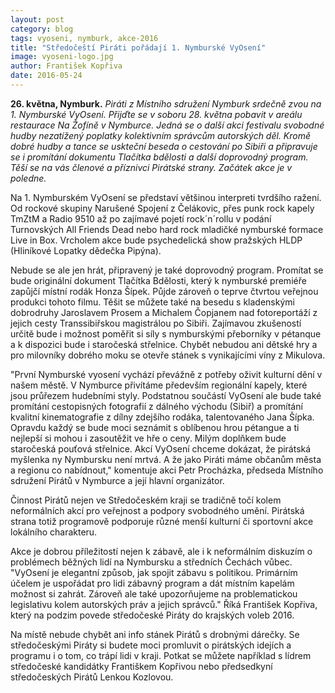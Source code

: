 ```yaml
---
layout: post
category: blog
tags: vyoseni, nymburk, akce-2016
title: "Středočeští Piráti pořádají 1. Nymburské VyOsení"
image: vyoseni-logo.jpg
author: František Kopřiva
date: 2016-05-24
---
```


**26. května, Nymburk.** *Piráti z Místního sdružení Nymburk srdečně zvou na 1. Nymburské VyOsení. Přijďte se v soboru 28. května pobavit v areálu restaurace Na Žofíně v Nymburce. Jedná se o další akci festivalu svobodné hudby nezatížený poplatky kolektivním správcům autorských děl. Kromě dobré hudby a tance se uskteční beseda o cestování po Sibiři a připravuje se i promítání dokumentu Tlačítka bdělosti a další doprovodný program. Těší se na vás členové a příznivci Pirátské strany. Začátek akce je v poledne.*

Na 1. Nymburském VyOsení se představí většinou interpreti tvrdšího ražení. Od rockové skupiny Narušené Spojení z Čelákovic, přes punk rock kapely TmZtM a Radio 9510 až po zajímavé pojetí rock´n´rollu v podání Turnovských All Friends Dead nebo hard rock mladičké nymburské formace Live in Box. Vrcholem akce bude psychedelická show pražských HLDP (Hliníkové Lopatky dědečka Pipýna).

Nebude se ale jen hrát, připravený je také doprovodný program. Promítat se bude originální dokument Tlačítka Bdělosti, který k nymburské premiéře zapůjčí místní rodák Honza Šípek. Půjde zároveň o teprve čtvrtou veřejnou produkci tohoto filmu. Těšit se můžete také na besedu s kladenskými dobrodruhy Jaroslavem Prosem a Michalem Čopjanem nad fotoreportáží z jejich cesty Transsibiřskou magistrálou po Sibiři. Zajímavou zkušeností určitě bude i možnost poměřit si síly s nymburskými přeborníky v pétanque a k dispozici bude i staročeská střelnice. Chybět nebudou ani dětské hry a pro milovníky dobrého moku se otevře stánek s vynikajícími víny z Mikulova.

"První Nymburské vyosení vychází převážně z potřeby oživit kulturní dění v našem městě. V Nymburce přivítáme především regionální kapely, které jsou průřezem hudebními styly. Podstatnou součástí VyOsení ale bude také promítání cestopisných fotografií z dálného východu (Sibiř) a promítání kvalitní kinematografie z dílny zdejšího rodáka, talentovaného Jana Šípka. Opravdu každý se bude moci seznámit s oblíbenou hrou pétangue a ti nejlepší si mohou i zasoutěžit ve hře o ceny. Milým doplňkem bude staročeská pouťová střelnice. Akcí VyOsení chceme dokázat, že pirátská myšlenka ny Nymbursku není mrtvá. A že jako Piráti máme občanům města a regionu co nabídnout," komentuje akci Petr Procházka, předseda Místního sdružení Pirátů v Nymburce a její hlavní organizátor.

Činnost Pirátů nejen ve Středočeském kraji se tradičně točí kolem neformálních akcí pro veřejnost a podpory svobodného umění. Pirátská strana totiž programově podporuje různé menší kulturní či sportovní akce lokálního charakteru.

Akce je dobrou příležitostí nejen k zábavě, ale i k neformálním diskuzím o problémech běžných lidí na Nymbursku a středních Čechách vůbec. "VyOsení je elegantní způsob, jak spojit zábavu s politikou. Primárním účelem je uspořádat pro lidi zábavný program a dát místním kapelám možnost si zahrát. Zároveň ale také upozorňujeme na problematickou legislativu kolem autorských práv a jejich správců." Říká František Kopřiva, který na podzim povede středočeské Piráty do krajských voleb 2016.

Na místě nebude chybět ani info stánek Pirátů s drobnými dárečky. Se středočeskými Piráty si budete moci promluvit o pirátských idejích a programu i o tom, co trápí lidi v kraji. Potkat se můžete například s lídrem středočeské kandidátky Františkem Kopřivou nebo předsedkyní středočeských Pirátů Lenkou Kozlovou.
